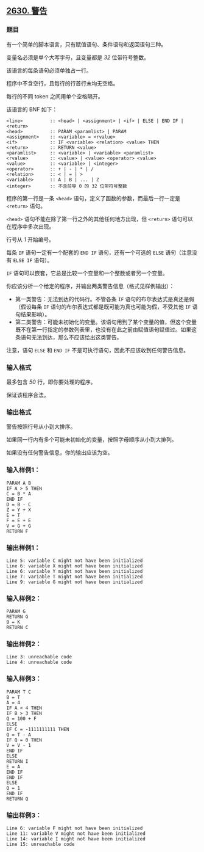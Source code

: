 ## [2630. 警告](https://www.acwing.com/problem/content/2632/)

### 题目

有一个简单的脚本语言，只有赋值语句、条件语句和返回语句三种。

变量名必须是单个大写字母，且变量都是 *32* 位带符号整数。

该语言的每条语句必须单独占一行。

程序中不含空行，且每行的行首行末均无空格。

每行的不同 token 之间用单个空格隔开。

该语言的 BNF 如下：

```
<line>          :: <head> | <assignment> | <if> | ELSE | END IF | <return>
<head>          :: PARAM <paramlist> | PARAM
<assignment>    :: <variable> = <rvalue>
<if>            :: IF <variable> <relation> <value> THEN
<return>        :: RETURN <value>
<paramlist>     :: <variable> | <variable> <paramlist>
<rvalue>        :: <value> | <value> <operator> <value>
<value>         :: <variable> | <integer>
<operator>      :: + | - | * | /
<relation>      :: < | = | >
<variable>      :: A | B | ... | Z
<integer>       :: 不含前导 0 的 32 位带符号整数
```

程序的第一行是一条 `<head>` 语句，定义了函数的参数，而最后一行一定是 `<return>` 语句。

`<head>` 语句不能在除了第一行之外的其他任何地方出现，但 `<return>` 语句可以在程序中多次出现。

行号从 *1* 开始编号。

每条 `IF` 语句一定有一个配套的 `END IF` 语句，还有一个可选的 `ELSE` 语句（注意没有 `ELSE IF` 语句）。

`IF` 语句可以嵌套，它总是比较一个变量和一个整数或者另一个变量。

你应该分析一个给定的程序，并输出两类警告信息（格式见样例输出）：

- 第一类警告：无法到达的代码行。不管各条 `IF` 语句的布尔表达式是真还是假（假设每条 `IF` 语句的布尔表达式都是既可能为真也可能为假，不受其他 `IF` 语句结果影响）。
- 第二类警告：可能未初始化的变量。该语句用到了某个变量的值，但这个变量既不在第一行指定的参数列表里，也没有在此之前由赋值语句赋值过。如果这条语句无法到达，那么不应该给出这类警告。

注意，语句 `ELSE` 和 `END IF` 不是可执行语句，因此不应该收到任何警告信息。

### 输入格式

最多包含 *50* 行，即你要处理的程序。

保证该程序合法。

### 输出格式

警告按照行号从小到大排序。

如果同一行内有多个可能未初始化的变量，按照字母顺序从小到大排列。

如果没有任何警告信息，你的输出应该为空。

### 输入样例1：

```
PARAM A B
IF A > 5 THEN
C = B * A
END IF
D = B - C
Z = Y + X
E = T
F = E + E
V = G + G
RETURN F
```

### 输出样例1：

```
Line 5: variable C might not have been initialized
Line 6: variable X might not have been initialized
Line 6: variable Y might not have been initialized
Line 7: variable T might not have been initialized
Line 9: variable G might not have been initialized
```

### 输入样例2：

```
PARAM G
RETURN G
B = K
RETURN C
```

### 输出样例2：

```
Line 3: unreachable code
Line 4: unreachable code
```

### 输入样例3：

```
PARAM T C
B = T
A = 4
IF A < 4 THEN
IF B > 3 THEN
Q = 100 + F
ELSE
IF C = -1111111111 THEN
Q = T - A
IF Q = 0 THEN
V = V - 1
END IF
ELSE
RETURN I
E = A
END IF
END IF
ELSE
Q = 1
END IF
RETURN Q
```

### 输出样例3：

```
Line 6: variable F might not have been initialized
Line 11: variable V might not have been initialized
Line 14: variable I might not have been initialized
Line 15: unreachable code
```

